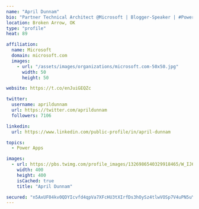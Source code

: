 ```yaml
---
name: "April Dunnam"
bio: "Partner Technical Architect @Microsoft | Blogger-Speaker | #PowerApps, #PowerAutomate, #Office365, #SharePoint | #WIT | #Karaoke Queen"
location: Broken Arrow, OK
type: "profile"
heat: 89

affiliation:
  name: Microsoft
  domain: microsoft.com
  images:
    - url: "/assets/images/organizations/microsoft.com-50x50.jpg"
      width: 50
      height: 50

website: https://t.co/enJuiGEQZc

twitter:
  username: aprildunnam
  url: https://twitter.com/aprildunnam
  followers: 7106

linkedin:
  url: https://www.linkedin.com/public-profile/in/april-dunnam

topics:
  - Power Apps

images:
  - url: https://pbs.twimg.com/profile_images/1326986540329918465/W_IJ6Ih2_400x400.jpg
    width: 400
    height: 400
    isCached: true
    title: "April Dunnam"

secured: "n5AxUF04kv0QDYIcvfd4qpVa7XFcHU3tXIrfDs3hOySz4tlwVOSp7V4uPN5uYR0soHo0gBz+q1o6rEAFBBWdtqCKMlp9PaoFC6i5mdgahyqcTvfgfha+5zoI6vNxoirmFrloQMM5LIcafJoy2o5MiqCsGqk6MzxhnrFPY0FwzamPt8STfnoqM7VqfTKswsmQncLV0itrXrJNM6Rfe/Rglu4ko2MIUmtj6cGb5F76HjqBWGjugn18o2uP22n4ES6BEhKsJE/HMK88W/G0U0TUYb2yQGVj4IDrfadRfLw7OdPFC05LldL58t2aj3Ps5rxUl7GFcCKHnXIqsZ1/Vv6ER0PHdgHtbv/ta/sMEj1GXZtTThx5MF80hinkRpZQ07dUrmkYD7qcuRZil9KJnQ/qjNf/g3QxZRU3ZMGvKV6irKo=;tyJs3fgd7CVE0cO97IDpIg=="
---
```


